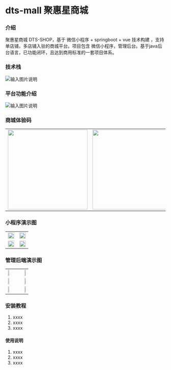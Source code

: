 # dts-mall 聚惠星商城

### 介绍
聚惠星商城 DTS-SHOP，基于 微信小程序 + springboot + vue 技术构建 ，支持单店铺，多店铺入驻的商城平台。项目包含 微信小程序，管理后台。基于java后台语言，已功能闭环，且达到商用标准的一套项目体系。

### 技术栈
![输入图片说明](https://images.gitee.com/uploads/images/2019/1128/231403_2801a293_365545.png "技术栈.png")

### 平台功能介绍
![输入图片说明](https://images.gitee.com/uploads/images/2019/1128/232156_2fa40a56_365545.jpeg "聚惠星商城.jpg")

### 商城体验码
<table border="0">
<tbody>
   <tr>
     <td align="left" valign="middle">
        <img height="250" src="https://images.gitee.com/uploads/images/2019/1130/231510_d7ac1c17_365545.jpeg">
     </td>
     <td align="right" valign="middle">
	<a href="https://jq.qq.com/?_wv=1027&k=5yH6R5E">
           <img height="250" src="https://images.gitee.com/uploads/images/2019/1208/142050_9dd4d015_365545.png?raw=true">
	</a>
     </td>
    </tr>
</tbody>
</table>

### 小程序演示图
<table border="0">
<tbody>
   <tr>
     <td align="left" valign="middle">
        <img height="100%" src="https://images.gitee.com/uploads/images/2019/1208/152014_7cff56d2_365545.jpeg">
     </td>
     <td align="right" valign="middle">
        <img height="100%" src="https://images.gitee.com/uploads/images/2019/1208/152027_bdf52faa_365545.jpeg">
     </td>
    </tr>
    <tr>
     <td align="left" valign="middle">
        <img height="100%" src="https://images.gitee.com/uploads/images/2019/1208/152039_c8f7a7be_365545.jpeg">
     </td>
     <td align="right" valign="middle">
        <img height="100%" src="https://images.gitee.com/uploads/images/2019/1208/152053_89dd5153_365545.jpeg">
     </td>
    </tr>
</tbody>
</table>

### 管理后端演示图
<table border="0">
<tbody>
   <tr>
     <td align="left" valign="middle">
        <img height="45%" src="https://images.gitee.com/uploads/images/2019/1208/145307_557afa8a_365545.png">
     </td>
     <td align="right" valign="middle">
        <img height="45%" src="https://images.gitee.com/uploads/images/2019/1208/145320_a5a47a3e_365545.png">
     </td>
    </tr>
    <tr>
     <td align="left" valign="middle">
        <img height="45%" src="https://images.gitee.com/uploads/images/2019/1208/145334_b391b90b_365545.png">
     </td>
     <td align="right" valign="middle">
        <img height="45%" src="https://images.gitee.com/uploads/images/2019/1208/145347_d0b90b1a_365545.png">
     </td>
    </tr>
   <tr>
     <td align="left" valign="middle">
        <img height="45%" src="https://images.gitee.com/uploads/images/2019/1208/145400_7162464d_365545.png">
     </td>
     <td align="right" valign="middle">
        <img height="45%" src="https://images.gitee.com/uploads/images/2019/1208/145413_c10771ac_365545.png">
     </td>
    </tr>
</tbody>
</table>

### 安装教程

1.  xxxx
2.  xxxx
3.  xxxx

#### 使用说明

1.  xxxx
2.  xxxx
3.  xxxx
